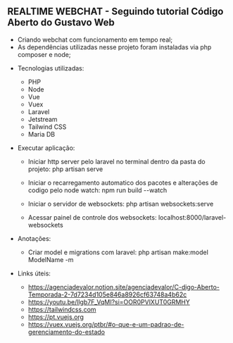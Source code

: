 ## REALTIME WEBCHAT - Seguindo tutorial Código Aberto do Gustavo Web

- Criando webchat com funcionamento em tempo real;
- As dependências utilizadas nesse projeto foram instaladas via php composer e node;

* Tecnologias utilizadas:
    - PHP
    - Node
    - Vue
    - Vuex
    - Laravel
    - Jetstream
    - Tailwind CSS
    - Maria DB

* Executar aplicação:
    - Iniciar http server pelo laravel no terminal dentro da pasta do projeto: php artisan serve
    - Iniciar o recarregamento automatico dos pacotes e alterações de codigo pelo node watch: npm run build --watch
    - Iniciar o servidor de websockets: php artisan websockets:serve

    - Acessar painel de controle dos websockets: localhost:8000/laravel-websockets

* Anotações:
    - Criar model e migrations com laravel: php artisan make:model ModelName -m

* Links úteis:
    - https://agenciadevalor.notion.site/agenciadevalor/C-digo-Aberto-Temporada-2-7d7234d105e846a8926cf63748a4b62c
    - https://youtu.be/llgb7F_VqMI?si=OOR0PVlXUT0GRMHY
    - https://tailwindcss.com
    - https://pt.vuejs.org
    - https://vuex.vuejs.org/ptbr/#o-que-e-um-padrao-de-gerenciamento-do-estado

